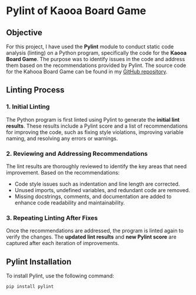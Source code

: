 # Pylint of Kaooa Board Game

## Objective
For this project, I have used the **Pylint** module to conduct static code analysis (linting) on a Python program, specifically the code for the **Kaooa Board Game**. The purpose was to identify issues in the code and address them based on the recommendations provided by Pylint.
The source code for the Kahooa Board Game can be found in my [GitHub repository](https://github.com/ShivamS-9/vulture-vs-crows-game-kaooa-).

## Linting Process
### 1. Initial Linting
The Python program is first linted using Pylint to generate the **initial lint results**. These results include a Pylint score and a list of recommendations for improving the code, such as fixing style violations, improving variable naming, and resolving any errors or warnings.

### 2. Reviewing and Addressing Recommendations
The lint results are thoroughly reviewed to identify the key areas that need improvement. Based on the recommendations:
  - Code style issues such as indentation and line length are corrected.
  - Unused imports, undefined variables, and redundant code are removed.
  - Missing docstrings, comments, and documentation are added to enhance code readability and maintainability.

### 3. Repeating Linting After Fixes
Once the recommendations are addressed, the program is linted again to verify the changes. The **updated lint results** and **new Pylint score** are captured after each iteration of improvements.

## Pylint Installation

To install Pylint, use the following command:

```bash
pip install pylint
